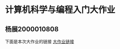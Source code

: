 # 计算机科学与编程入门大作业
## 杨展2000010808
下面是本次大作业的链接
[大作业链接](https://xiaobya.github.io/final.io/大作业网页展示.html)
